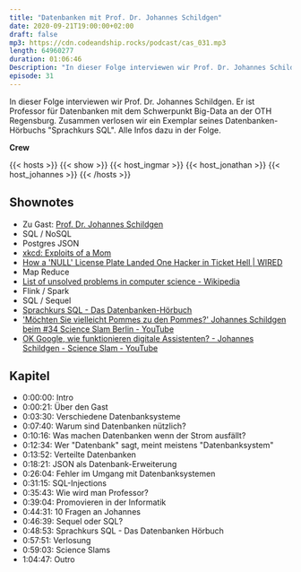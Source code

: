 ```yaml
---
title: "Datenbanken mit Prof. Dr. Johannes Schildgen"
date: 2020-09-21T19:00:00+02:00
draft: false
mp3: https://cdn.codeandship.rocks/podcast/cas_031.mp3
length: 64960277
duration: 01:06:46
Description: "In dieser Folge interviewen wir Prof. Dr. Johannes Schildgen. Er ist Professor für Datenbanken mit dem Schwerpunkt Big-Data an der OTH Regensburg. Zusammen verlosen wir ein Exemplar seines Datenbanken-Hörbuchs \"Sprachkurs SQL\". Alle Infos dazu in der Folge."
episode: 31
---
```


In dieser Folge interviewen wir Prof. Dr. Johannes Schildgen. Er ist Professor für Datenbanken mit dem Schwerpunkt Big-Data an der OTH Regensburg. Zusammen verlosen wir ein Exemplar seines Datenbanken-Hörbuchs "Sprachkurs SQL". Alle Infos dazu in der Folge.

**Crew**

{{< hosts >}}
    {{< show >}}
    {{< host_ingmar >}}
    {{< host_jonathan >}}
    {{< host_johannes >}}
{{< /hosts >}}

## Shownotes

- Zu Gast: [Prof. Dr. Johannes Schildgen](https://www.johannesschildgen.de/)
- SQL / NoSQL
- Postgres JSON
- [xkcd: Exploits of a Mom](https://xkcd.com/327/)
- [How a 'NULL' License Plate Landed One Hacker in Ticket Hell | WIRED](https://www.wired.com/story/null-license-plate-landed-one-hacker-ticket-hell/)
- Map Reduce
- [List of unsolved problems in computer science - Wikipedia](https://en.wikipedia.org/wiki/List_of_unsolved_problems_in_computer_science)
- Flink / Spark
- SQL / Sequel
- [Sprachkurs SQL - Das Datenbanken-Hörbuch](https://www.sprachkurs-sql.de/)
- ['Möchten Sie vielleicht Pommes zu den Pommes?' Johannes Schildgen beim #34 Science Slam Berlin - YouTube](https://www.youtube.com/watch?v=6-TpRmQtVEI)
- [OK Google, wie funktionieren digitale Assistenten? - Johannes Schildgen - Science Slam - YouTube](https://www.youtube.com/watch?v=_RujhAR67UM)

## Kapitel

- 0:00:00: Intro
- 0:00:21: Über den Gast
- 0:03:30: Verschiedene Datenbanksysteme
- 0:07:40: Warum sind Datenbanken nützlich?
- 0:10:16: Was machen Datenbanken wenn der Strom ausfällt?
- 0:12:34: Wer "Datenbank" sagt, meint meistens "Datenbanksystem"
- 0:13:52: Verteilte Datenbanken
- 0:18:21: JSON als Datenbank-Erweiterung
- 0:26:04: Fehler im Umgang mit Datenbanksystemen
- 0:31:15: SQL-Injections
- 0:35:43: Wie wird man Professor?
- 0:39:04: Promovieren in der Informatik
- 0:44:31: 10 Fragen an Johannes
- 0:46:39: Sequel oder SQL?
- 0:48:53: Sprachkurs SQL - Das Datenbanken Hörbuch
- 0:57:51: Verlosung
- 0:59:03: Science Slams
- 1:04:47: Outro
